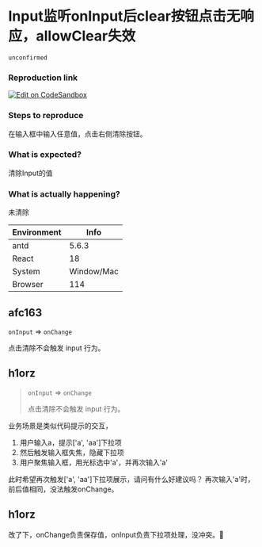 # Input监听onInput后clear按钮点击无响应，allowClear失效

`unconfirmed`

### Reproduction link

[![Edit on CodeSandbox](https://codesandbox.io/static/img/play-codesandbox.svg)](https://codesandbox.io/s/ji-ben-shi-yong-antd-5-6-3-forked-tktkk3)

### Steps to reproduce

在输入框中输入任意值，点击右侧清除按钮。

### What is expected?

清除Input的值

### What is actually happening?

未清除

| Environment | Info       |
| ----------- | ---------- |
| antd        | 5.6.3      |
| React       | 18         |
| System      | Window/Mac |
| Browser     | 114        |

<!-- generated by ant-design-issue-helper. DO NOT REMOVE -->

## afc163

`onInput` => `onChange`

点击清除不会触发 input 行为。

## h1orz

> `onInput` => `onChange`
>
> 点击清除不会触发 input 行为。

业务场景是类似代码提示的交互，

1. 用户输入a，提示['a', 'aa']下拉项
2. 然后触发输入框失焦，隐藏下拉项
3. 用户聚焦输入框，用光标选中'a'，并再次输入'a'

此时希望再次触发['a', 'aa']下拉项展示，请问有什么好建议吗？
再次输入'a'时，前后值相同，没法触发onChange。

## h1orz

改了下，onChange负责保存值，onInput负责下拉项处理，没冲突。🎉
